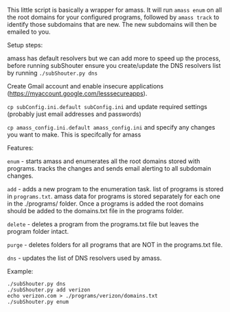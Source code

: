 
This little script is basically a wrapper for amass.  It will run `amass enum` on all the root domains for your configured programs, followed by `amass track` to identify those subdomains that are new.  The new subdomains will then be emailed to you.


Setup steps:

amass has default resolvers but we can add more to speed up the process, before running subShouter ensure you create/update the DNS resolvers list by running `./subShouter.py dns`

Create Gmail account and enable insecure applications (https://myaccount.google.com/lesssecureapps).

`cp subConfig.ini.default subConfig.ini` and update required settings (probably just email addresses and passwords)

`cp amass_config.ini.default amass_config.ini` and specify any changes you want to make. This is specifcally for amass


Features:

`enum` - starts amass and enumerates all the root domains stored with programs. tracks the changes and sends email alerting to all subdomain changes.

`add` - adds a new program to the enumeration task.  list of programs is stored in `programs.txt`.  amass data for programs is stored separately for each one in the ./programs/ folder. Once a programs is added the root domains should be added to the domains.txt file in the programs folder.

`delete` - deletes a program from the programs.txt file but leaves the program folder intact.

`purge` - deletes folders for all programs that are NOT in the programs.txt file.

`dns` - updates the list of DNS resolvers used by amass.

Example:

```
./subShouter.py dns
./subShouter.py add verizon
echo verizon.com > ./programs/verizon/domains.txt
./subShouter.py enum
```
